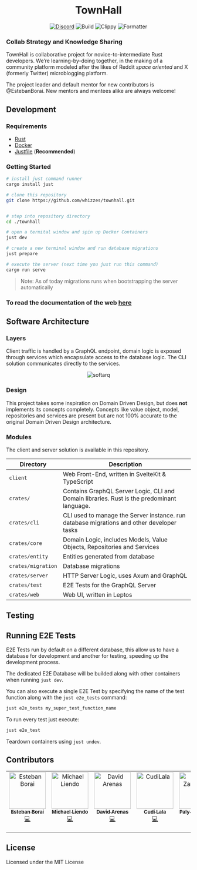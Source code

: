 <div align="center">
  <h1 align="center">TownHall</h1>
</div>

<div align="center">

[![Discord](https://img.shields.io/discord/1011702194925490186?color=blue&label=discord&logo=discord)](https://discord.gg/UFfqHpcTwV)
![Build](https://github.com/TownHall-HQ/TownHall/workflows/build/badge.svg)
![Clippy](https://github.com/TownHall-HQ/TownHall/workflows/clippy/badge.svg)
![Formatter](https://github.com/TownHall-HQ/TownHall/workflows/fmt/badge.svg)

</div>

### Collab Strategy and Knowledge Sharing

TownHall is collaborative project for novice-to-intermediate Rust developers.
We’re learning-by-doing together, in the making of a community platform modeled
after the likes of Reddit _space oriented_ and X (formerly Twitter) microblogging platform.

The project leader and default mentor for new contributors is @EstebanBorai.
New mentors and mentees alike are always welcome!

## Development

### Requirements

- [Rust](https://rustup.rs)
- [Docker](https://www.docker.com)
- [Justfile](https://github.com/casey/just) (**Recommended**)

### Getting Started

```bash
# install just command runner
cargo install just

# clone this repository
git clone https://github.com/whizzes/townhall.git


# step into repository directory
cd ./townhall

# open a termital window and spin up Docker Containers
just dev

# create a new terminal window and run database migrations
just prepare

# execute the server (next time you just run this command)
cargo run serve
```

> Note: As of today migrations runs when bootstrapping the server automatically

### To read the documentation of the web [here](crates/web/README.md)

## Software Architecture

### Layers

Client traffic is handled by a GraphQL endpoint, domain logic is exposed through services
which encapsulate access to the database logic. The CLI solution communicates directly to
the services.

<div align="center">

![softarq](https://github.com/TownHall-HQ/TownHall/assets/34756077/86abfb8d-8e96-4e93-9677-4e0864f53da6)

</div>

### Design

This project takes some inspiration on Domain Driven Design, but does **not** implements
its concepts completely. Concepts like value object, model, repositories and services are
present but are not 100% accurate to the original Domain Driven Design architecture.

### Modules

The client and server solution is available in this repository.

| Directory          | Description                                                                                |
| ------------------ | ------------------------------------------------------------------------------------------ |
| `client`           | Web Front-End, written in SvelteKit & TypeScript                                           |
| `crates/`          | Contains GraphQL Server Logic, CLI and Domain libraries. Rust is the predominant language. |
| `crates/cli`       | CLI used to manage the Server instance. run database migrations and other developer tasks  |
| `crates/core`      | Domain Logic, includes Models, Value Objects, Repositories and Services                    |
| `crates/entity`    | Entities generated from database                                                           |
| `crates/migration` | Database migrations                                                                        |
| `crates/server`    | HTTP Server Logic, uses Axum and GraphQL                                                   |
| `crates/test`      | E2E Tests for the GraphQL Server                                                           |
| `crates/web`       | Web UI, written in Leptos                                                                  |

## Testing

## Running E2E Tests

E2E Tests run by default on a different database, this allow us to have a
database for development and another for testing, speeding up the development
process.

The dedicated E2E Database will be builded along with other containers when running `just dev`.

You can also execute a single E2E Test by specifying the name of the test
function along with the `just e2e_tests` command:

```bash
just e2e_tests my_super_test_function_name
```

To run every test just execute:

```bash
just e2e_test
```

Teardown containers using `just undev`.

## Contributors

<table>
  <tbody>
    <tr>
      <td align="center" valign="top" width="14.28%">
        <a href="https://github.com/EstebanBorai">
          <img src="https://avatars.githubusercontent.com/u/34756077?v=4?s=100" width="100px;" alt="Esteban Borai"/>
          <br />
          <sub>
            <b>Esteban Borai</b>
          </sub>
        </a>
        <br />
        <a href="https://github.com/TownHall-HQ/TownHall/commits?author=EstebanBorai" title="Code">💻</a>
      </td>
      <td align="center" valign="top" width="14.28%">
        <a href="https://github.com/Michael-Liendo">
          <img src="https://avatars.githubusercontent.com/u/70660410?v=4?s=100" width="100px;" alt="Michael Liendo"/>
          <br />
          <sub>
            <b>Michael Liendo</b>
          </sub>
        </a>
        <br />
        <a href="https://github.com/TownHall-HQ/TownHall/commits?author=Michael-Liendo" title="Code">💻</a>
      </td>
      <td align="center" valign="top" width="14.28%">
        <a href="https://github.com/Dave136">
          <img src="https://avatars.githubusercontent.com/u/49698182?v=4?s=100" width="100px;" alt="David Arenas"/>
          <br />
          <sub>
            <b>David Arenas</b>
          </sub>
        </a>
        <br />
        <a href="https://github.com/TownHall-HQ/TownHall/commits?author=Dave136" title="Code">💻</a>
      </td>
      <td align="center" valign="top" width="14.28%">
        <a href="https://github.com/CudiLala">
          <img src="https://avatars.githubusercontent.com/u/88282186?s=64&v=4?s=100" width="100px;" alt="CudiLala"/>
          <br />
          <sub>
            <b>Cudi Lala</b>
          </sub>
        </a>
        <br />
        <a href="https://github.com/TownHall-HQ/TownHall/commits?author=CudiLala" title="Code">💻</a>
      </td>
      <td align="center" valign="top" width="14.28%">
        <a href="https://github.com/PalyZambrano">
          <img src="https://avatars.githubusercontent.com/u/29868332?v=4?s=100" width="100px;" alt="Paly Zambrano"/>
          <br />
          <sub>
            <b>Paly Zambrano</b>
          </sub>
        </a>
        <br />
        <a href="https://github.com/TownHall-HQ/TownHall/commits?author=PalyZambrano" title="Code">💻</a>
      </td>
      <td align="center" valign="top" width="14.28%">
        <a href="https://github.com/Phosphorus-M">
          <img src="https://avatars.githubusercontent.com/u/19656993?v=4?s=100" width="100px;" alt="Phosphorus-M"/>
          <br />
          <sub>
            <b>Phosphorus-M</b>
          </sub>
        </a>
        <br />
        <a href="https://github.com/TownHall-HQ/TownHall/commits?author=Phosphorus-M" title="Code">💻</a>
      </td>
      <td align="center" valign="top" width="14.28%">
        <a href="https://github.com/dararod">
          <img src="https://avatars.githubusercontent.com/u/29829194?v=4?s=100" width="100px;" alt="David Rodriguez"/>
          <br />
          <sub>
            <b>David Rodríguez</b>
          </sub>
        </a>
        <br />
        <a href="https://github.com/TownHall-HQ/TownHall/commits?author=dararod" title="Code">💻</a>
      </td>
    </tr>
  </tbody>
</table>

## License

Licensed under the MIT License
